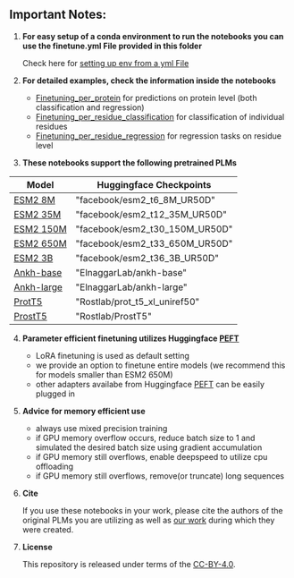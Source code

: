 Important Notes:
----------------

1. **For easy setup of a conda environment to run the notebooks you can use the finetune.yml File provided in this folder**

    Check here for [setting up env from a yml File](https://conda.io/projects/conda/en/latest/user-guide/tasks/manage-environments.html#creating-an-environment-from-an-environment-yml-file)
   
2. **For detailed examples, check the information inside the notebooks**
    - [Finetuning_per_protein](./Finetuning_per_protein.ipynb) for predictions on protein level (both classification and regression)
    - [Finetuning_per_residue_classification](./Finetuning_per_residue_classification.ipynb) for classification of individual residues
    - [Finetuning_per_residue_regression](./Finetuning_per_residue_regression.ipynb) for regression tasks on residue level

3. **These notebooks support the following pretrained PLMs**

| Model | Huggingface Checkpoints |
| ----------- | ----------- |
| [ESM2 8M](https://www.science.org/doi/full/10.1126/science.ade2574) | "facebook/esm2_t6_8M_UR50D" |
| [ESM2 35M](https://www.science.org/doi/full/10.1126/science.ade2574) | "facebook/esm2_t12_35M_UR50D" |
| [ESM2 150M](https://www.science.org/doi/full/10.1126/science.ade2574) | "facebook/esm2_t30_150M_UR50D" |
| [ESM2 650M](https://www.science.org/doi/full/10.1126/science.ade2574) | "facebook/esm2_t33_650M_UR50D" |
| [ESM2 3B](https://www.science.org/doi/full/10.1126/science.ade2574) | "facebook/esm2_t36_3B_UR50D" |
| [Ankh-base](https://arxiv.org/abs/2301.06568) | "ElnaggarLab/ankh-base" |
| [Ankh-large](https://arxiv.org/abs/2301.06568) | "ElnaggarLab/ankh-large" |
| [ProtT5](https://ieeexplore.ieee.org/document/9477085) | "Rostlab/prot_t5_xl_uniref50" |
| [ProstT5](https://www.biorxiv.org/content/10.1101/2023.07.23.550085v2) | "Rostlab/ProstT5" |

4. **Parameter efficient finetuning utilizes Huggingface [PEFT](https://huggingface.co/docs/peft/index)**
    - LoRA finetuning is used as default setting  
    - we provide an option to finetune entire models (we recommend this for models smaller than ESM2 650M)
    - other adapters availabe from Huggingface [PEFT](https://huggingface.co/docs/peft/index) can be easily plugged in

5. **Advice for memory efficient use**
    - always use mixed precision training 
    - if GPU memory overflow occurs, reduce batch size to 1 and simulated the desired batch size using gradient accumulation
    - if GPU memory still overflows, enable deepspeed to utilize cpu offloading
    - if GPU memory still overflows, remove(or truncate) long sequences

6. **Cite**

    If you use these notebooks in your work, please cite the authors of the original PLMs you are utilizing as well as [our work](https://doi.org/10.1101/2023.12.13.571462) during which they were created.

7. **License**
   
   This repository is released under terms of the [CC-BY-4.0](https://creativecommons.org/licenses/by/4.0/).
